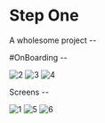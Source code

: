 # Step One
A wholesome project --

#OnBoarding -- 

![2](https://user-images.githubusercontent.com/64202952/170817128-01dd6a10-7328-4df3-93c8-53d12f03986c.png) ![3](https://user-images.githubusercontent.com/64202952/170817137-d7171d3f-8c3e-4530-b092-2abc53b08714.png) ![4](https://user-images.githubusercontent.com/64202952/170817139-dfb6eb8b-6ceb-407c-ab38-d08496d425da.png)


Screens --

![1](https://user-images.githubusercontent.com/64202952/170763112-0a4e6c12-72c0-47de-8eaf-cc37bfc69f63.png) ![5](https://user-images.githubusercontent.com/64202952/170826807-899f30a2-6f4e-4b3d-a2c6-0fefccd6c455.png) ![6](https://user-images.githubusercontent.com/64202952/170835038-257f3208-37c5-487f-b2be-6640744275fb.png)
